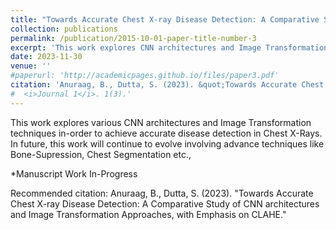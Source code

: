 ```yaml
---
title: "Towards Accurate Chest X-ray Disease Detection: A Comparative Study of CNN architectures and Image Transformation Approaches, with Emphasis on CLAHE"
collection: publications
permalink: /publication/2015-10-01-paper-title-number-3
excerpt: 'This work explores CNN architectures and Image Transformation Techniques in Chest X-Ray Disease Detection'
date: 2023-11-30
venue: ''
#paperurl: 'http://academicpages.github.io/files/paper3.pdf'
citation: 'Anuraag, B., Dutta, S. (2023). &quot;Towards Accurate Chest X-ray Disease Detection: A Comparative Study of CNN architectures and Image Transformation Approaches, with Emphasis on CLAHE.&quot;'
#  <i>Journal 1</i>. 1(3).'
---
```

This work explores various CNN architectures and Image Transformation techniques in-order to achieve accurate disease detection in Chest X-Rays. In future, this work will continue to evolve involving advance techniques like Bone-Supression, Chest Segmentation etc.,

*Manuscript Work In-Progress
<!-- [Download paper here](http://academicpages.github.io/files/paper3.pdf) -->

Recommended citation: Anuraag, B., Dutta, S. (2023). "Towards Accurate Chest X-ray Disease Detection: A Comparative Study of CNN architectures and Image Transformation Approaches, with Emphasis on CLAHE." 
<!-- <i>Journal 1</i>. 1(3). -->